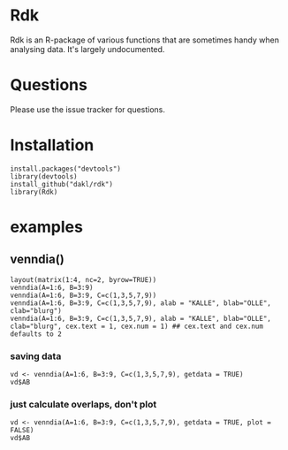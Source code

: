# Rdk

Rdk is an R-package of various functions that are sometimes handy when analysing data. It's largely undocumented. 

# Questions

Please use the issue tracker for questions. 

# Installation

```
install.packages("devtools")
library(devtools)
install_github("dakl/rdk")
library(Rdk)
```

# examples

## venndia()
```
layout(matrix(1:4, nc=2, byrow=TRUE))
venndia(A=1:6, B=3:9)
venndia(A=1:6, B=3:9, C=c(1,3,5,7,9))
venndia(A=1:6, B=3:9, C=c(1,3,5,7,9), alab = "KALLE", blab="OLLE", clab="blurg")
venndia(A=1:6, B=3:9, C=c(1,3,5,7,9), alab = "KALLE", blab="OLLE", clab="blurg", cex.text = 1, cex.num = 1) ## cex.text and cex.num defaults to 2
```

### saving data 
```
vd <- venndia(A=1:6, B=3:9, C=c(1,3,5,7,9), getdata = TRUE)
vd$AB
```
### just calculate overlaps, don't plot
```
vd <- venndia(A=1:6, B=3:9, C=c(1,3,5,7,9), getdata = TRUE, plot = FALSE)
vd$AB
```

